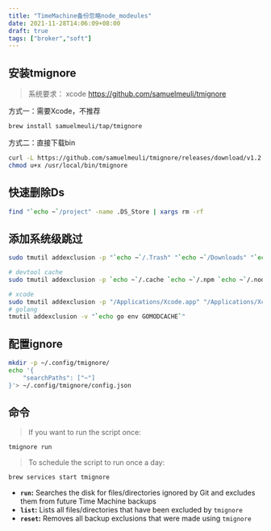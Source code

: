 ```yaml
---
title: "TimeMachine备份忽略node_modeules"
date: 2021-11-28T14:06:09+08:00
draft: true
tags: ["broker","soft"]
---
```

## 安装tmignore

> 系统要求： xcode
> <https://github.com/samuelmeuli/tmignore>

方式一：需要Xcode，不推荐

``` sh
brew install samuelmeuli/tap/tmignore
```

方式二：直接下载bin

``` sh
curl -L https://github.com/samuelmeuli/tmignore/releases/download/v1.2.2/tmignore > /usr/local/bin/tmignore
chmod u+x /usr/local/bin/tmignore
```

## 快速删除Ds

``` sh
find "`echo ~`/project" -name .DS_Store | xargs rm -rf
```

## 添加系统级跳过

``` sh
sudo tmutil addexclusion -p "`echo ~`/.Trash" "`echo ~`/Downloads" "`echo ~`/Downloads"

# devtool cache
sudo tmutil addexclusion -p `echo ~`/.cache `echo ~`/.npm `echo ~`/.node-gpy `echo ~`/.gradle `echo ~`/.dartserver `echo ~`/.pub-cache

# xcode
sudo tmutil addexclusion -p "/Applications/Xcode.app" "/Applications/Xcode.appdownload"
# golang
tmutil addexclusion -v "`echo go env GOMODCACHE`"
```
<!-- ~/Library/Application Support/Caches -->
## 配置ignore

``` sh
mkdir -p ~/.config/tmignore/
echo '{
    "searchPaths": ["~"]
}'> ~/.config/tmignore/config.json
```

## 命令

> If you want to run the script once:

```sh
tmignore run
```

> To schedule the script to run once a day:

```sh
brew services start tmignore
```

- **`run`:** Searches the disk for files/directories ignored by Git and excludes them from future Time Machine backups
- **`list`:** Lists all files/directories that have been excluded by `tmignore`
- **`reset`:** Removes all backup exclusions that were made using `tmignore`
